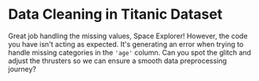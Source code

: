 # Data Cleaning in Titanic Dataset

Great job handling the missing values, Space Explorer! However, the code you have isn't acting as expected. It's generating an error when trying to handle missing categories in the `'age'` column. Can you spot the glitch and adjust the thrusters so we can ensure a smooth data preprocessing journey?